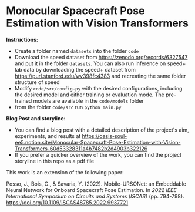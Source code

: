 # Monocular Spacecraft Pose Estimation with Vision Transformers

**Instructions:**
- Create a folder named `datasets` into the folder `code`
- Download the speed dataset from https://zenodo.org/records/6327547 and put it in the folder `datasets`. You can also run inference on speed+ lab data by downloading the speed+ dataset from https://purl.stanford.edu/wv398fc4383 and recreating the same folder structure of speed
- Modify `code/src/config.py` with the desired configurations, including the desired model and either training or evaluation mode. The pre-trained models are available in the `code/models` folder
- from the folder `code/src` run `python main.py`

**Blog Post and storyline:**
- You can find a blog post with a detailed description of the project's aim, experiments, and results at https://oasis-soul-ee5.notion.site/Monocular-Spacecraft-Pose-Estimation-with-Vision-Transformers-60d53328311a4b7482b2d4903b322126
- If you prefer a quicker overview of the work, you can find the project storyline in this repo as a pdf file

This work is an extension of the following paper:

Posso, J., Bois, G., & Savaria, Y. (2022). Mobile-URSONet: an Embeddable Neural Network for Onboard Spacecraft Pose Estimation. In *2022 IEEE International Symposium on Circuits and Systems (ISCAS)* (pp. 794-798). https://doi.org/10.1109/ISCAS48785.2022.9937721
